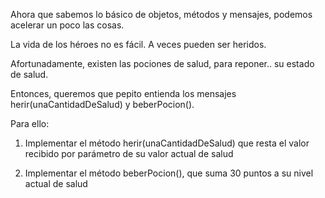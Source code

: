 Ahora que sabemos lo básico de objetos, métodos y mensajes, podemos acelerar un poco las cosas.

La vida de los héroes no es fácil. A veces pueden ser heridos.

Afortunadamente, existen las pociones de salud, para reponer.. su estado de salud.

Entonces, queremos que pepito entienda los mensajes herir(unaCantidadDeSalud) y beberPocion().

Para ello:

1) Implementar el método herir(unaCantidadDeSalud) que resta el valor recibido por parámetro de su valor actual de salud

2) Implementar el método beberPocion(), que suma 30 puntos a su nivel actual de salud